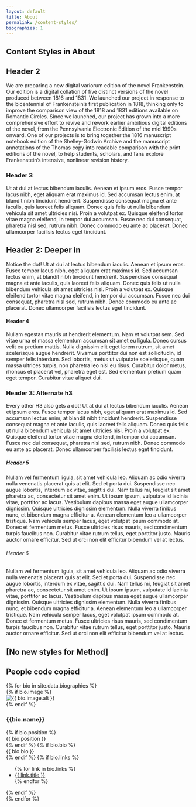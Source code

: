 ```yaml
---
layout: default
title: About
permalink: /content-styles/
biographies: 1
---
```


## Content Styles in About

## Header 2

We are preparing a new digital variorum edition of the novel Frankenstein. Our edition is a digital collation of five distinct versions of the novel produced between 1816 and 1831. We launched our project in response to the bicentennial of Frankenstein’s first publication in 1818, thinking only to improve the comparison view of the 1818 and 1831 editions available on Romantic Circles. Since we launched, our project has grown into a more comprehensive effort to revive and rework earlier ambitious digital editions of the novel, from the Pennsylvania Electronic Edition of the mid 1990s onward. One of our projects is to bring together the 1816 manuscript notebook edition of the Shelley-Godwin Archive and the manuscript annotations of the Thomas copy into readable comparison with the print editions of the novel, to help students, scholars, and fans explore Frankenstein’s intensive, nonlinear revision history.

### Header 3

Ut at dui at lectus bibendum iaculis. Aenean et ipsum eros. Fusce tempor lacus nibh, eget aliquam erat maximus id. Sed accumsan lectus enim, at blandit nibh tincidunt hendrerit. Suspendisse consequat magna et ante iaculis, quis laoreet felis aliquam. Donec quis felis ut nulla bibendum vehicula sit amet ultricies nisi. Proin a volutpat ex. Quisque eleifend tortor vitae magna eleifend, in tempor dui accumsan. Fusce nec dui consequat, pharetra nisl sed, rutrum nibh. Donec commodo eu ante ac placerat. Donec ullamcorper facilisis lectus eget tincidunt.

## Header 2: Deeper in

Notice the dot! Ut at dui at lectus bibendum iaculis. Aenean et ipsum eros. Fusce tempor lacus nibh, eget aliquam erat maximus id. Sed accumsan lectus enim, at blandit nibh tincidunt hendrerit. Suspendisse consequat magna et ante iaculis, quis laoreet felis aliquam. Donec quis felis ut nulla bibendum vehicula sit amet ultricies nisi. Proin a volutpat ex. Quisque eleifend tortor vitae magna eleifend, in tempor dui accumsan. Fusce nec dui consequat, pharetra nisl sed, rutrum nibh. Donec commodo eu ante ac placerat. Donec ullamcorper facilisis lectus eget tincidunt.


#### Header 4
Nullam egestas mauris ut hendrerit elementum. Nam et volutpat sem. Sed vitae urna et massa elementum accumsan sit amet eu ligula. Donec cursus velit eu pretium mattis. Nulla dignissim elit eget lorem rutrum, sit amet scelerisque augue hendrerit. Vivamus porttitor dui non est sollicitudin, id semper felis interdum. Sed lobortis, metus ut vulputate scelerisque, quam massa ultrices turpis, non pharetra leo nisl eu risus. Curabitur dolor metus, rhoncus et placerat vel, pharetra eget est. Sed elementum pretium quam eget tempor. Curabitur vitae aliquet dui.

### Header 3: Alternate h3

Every other H3 also gets a dot! Ut at dui at lectus bibendum iaculis. Aenean et ipsum eros. Fusce tempor lacus nibh, eget aliquam erat maximus id. Sed accumsan lectus enim, at blandit nibh tincidunt hendrerit. Suspendisse consequat magna et ante iaculis, quis laoreet felis aliquam. Donec quis felis ut nulla bibendum vehicula sit amet ultricies nisi. Proin a volutpat ex. Quisque eleifend tortor vitae magna eleifend, in tempor dui accumsan. Fusce nec dui consequat, pharetra nisl sed, rutrum nibh. Donec commodo eu ante ac placerat. Donec ullamcorper facilisis lectus eget tincidunt.

##### Header 5
Nullam vel fermentum ligula, sit amet vehicula leo. Aliquam ac odio viverra nulla venenatis placerat quis at elit. Sed et porta dui. Suspendisse nec augue lobortis, interdum ex vitae, sagittis dui. Nam tellus mi, feugiat sit amet pharetra ac, consectetur sit amet enim. Ut ipsum ipsum, vulputate id lacinia vitae, porttitor ac lacus. Vestibulum dapibus massa eget augue ullamcorper dignissim. Quisque ultricies dignissim elementum. Nulla viverra finibus nunc, et bibendum magna efficitur a. Aenean elementum leo a ullamcorper tristique. Nam vehicula semper lacus, eget volutpat ipsum commodo at. Donec et fermentum metus. Fusce ultricies risus mauris, sed condimentum turpis faucibus non. Curabitur vitae rutrum tellus, eget porttitor justo. Mauris auctor ornare efficitur. Sed ut orci non elit efficitur bibendum vel at lectus.

###### Header 6

Nullam vel fermentum ligula, sit amet vehicula leo. Aliquam ac odio viverra nulla venenatis placerat quis at elit. Sed et porta dui. Suspendisse nec augue lobortis, interdum ex vitae, sagittis dui. Nam tellus mi, feugiat sit amet pharetra ac, consectetur sit amet enim. Ut ipsum ipsum, vulputate id lacinia vitae, porttitor ac lacus. Vestibulum dapibus massa eget augue ullamcorper dignissim. Quisque ultricies dignissim elementum. Nulla viverra finibus nunc, et bibendum magna efficitur a. Aenean elementum leo a ullamcorper tristique. Nam vehicula semper lacus, eget volutpat ipsum commodo at. Donec et fermentum metus. Fusce ultricies risus mauris, sed condimentum turpis faucibus non. Curabitur vitae rutrum tellus, eget porttitor justo. Mauris auctor ornare efficitur. Sed ut orci non elit efficitur bibendum vel at lectus.

## [No new styles for Method]

## People code copied

<div id="biographies" class='cards'>
  {% for bio in site.data.biographies %}
  <div class='card'>
    {% if bio.image %}
    <div class='image'>
      <img src='{{ bio.image.src | relative_url }}' alt='{{ bio.image.alt }}' />
    </div>
    {% endif %}
    <h3>{{bio.name}}</h3>
    {% if bio.position %}
    <div class='position'>{{ bio.position }}</div>
    {% endif %}
    {% if bio.bio %}
    <div class='bio'>
      {{ bio.bio }}
    </div>
    {% endif %}
    {% if bio.links %}
    <ul class='links'>
      {% for link in bio.links %}
      <li><a href='{{ link.link }}' title='{{ link.title }}'>{{ link.title }}</a></li>
      {% endfor %}
    </ul>
    {% endif %}
  </div>
  {% endfor %}
</div>
